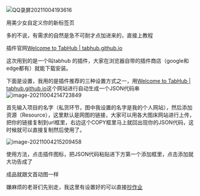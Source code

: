 ﻿﻿﻿![QQ录屏20211004193616](https://gitee.com/gary2095/bucket.gitee.io/raw/master/master/202110042120463.gif)

用美少女自定义你的新标签页

多的不说，有需求的自然是急不可耐才点加进来的，直接上教程

插件官网[Welcome to TabHub | tabhub.github.io](https://tabhub.io/)

这次用到的是一个叫tabhub 的插件，大家在浏览器自带的插件商店（google和edge都有）就能下载安装。

下面是设置，我用的是插件推荐的三种设置方式之一，用[Welcome to TabHub | tabhub.github.io](https://tabhub.io/)这个网站进行自动生成一个JSON代码串![image-20211004214723849](https://gitee.com/gary2095/bucket.gitee.io/raw/master/master/202110042147955.png)

首先输入项目的名字（私货环节，图中我设置的名字是我的个人网站），然后添加资源（Resource），这里默认是网图的链接，大家可以用各大图床网站进行上传，把你的链接复制到url框里，右边这个COPY框里马上就回出现你的JSON代码，这时候就可以直接复制然后使用了。

![image-20211004215209458](https://gitee.com/gary2095/bucket.gitee.io/raw/master/master/202110042152525.png)

使用方法，点击插件图标，把JSON代码粘贴进下方第一个添加框里，点击添加就大功告成了

成品就跟文首动图一样

嫌麻烦的老哥们先别走，我这里有设置好的可以直接[抄作业](https://miaomiao.lanzoub.com/ilzAE01int5c)